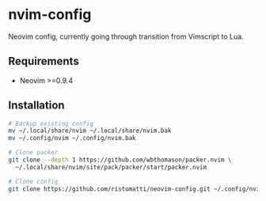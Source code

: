 # nvim-config

Neovim config, currently going through transition from Vimscript to Lua.


## Requirements

- Neovim >=0.9.4

## Installation

```sh
# Backup existing config
mv ~/.local/share/nvim ~/.local/share/nvim.bak
mv ~/.config/nvim ~/.config/nvim.bak

# Clone packer
git clone --depth 1 https://github.com/wbthomason/packer.nvim \
  ~/.local/share/nvim/site/pack/packer/start/packer.nvim

# Clone config
git clone https://github.com/ristomatti/neovim-config.git ~/.config/nvim
```

